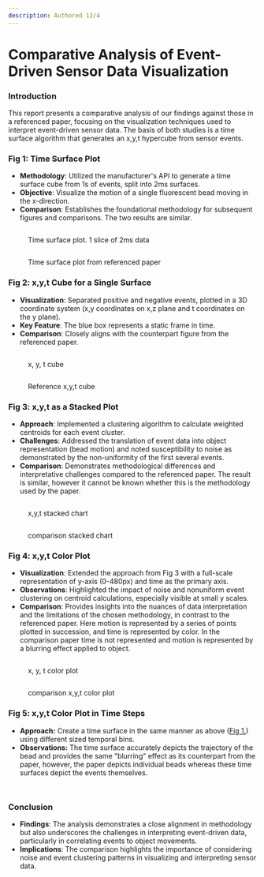```yaml
---
description: Authored 12/4
---
```


# Comparative Analysis of Event-Driven Sensor Data Visualization

### **Introduction**

This report presents a comparative analysis of our findings against those in a referenced paper, focusing on the visualization techniques used to interpret event-driven sensor data. The basis of both studies is a time surface algorithm that generates an x,y,t hypercube from sensor events.

### **Fig 1: Time Surface Plot**

* **Methodology**: Utilized the manufacturer's API to generate a time surface cube from 1s of events, split into 2ms surfaces.
* **Objective**: Visualize the motion of a single fluorescent bead moving in the x-direction.
* **Comparison**: Establishes the foundational methodology for subsequent figures and comparisons. The two results are similar.

<figure><img src="../.gitbook/assets/image (56).png" alt=""><figcaption><p>Time surface plot. 1 slice of 2ms data</p></figcaption></figure>

<figure><img src="../.gitbook/assets/image (57).png" alt=""><figcaption><p>Time surface plot from referenced paper</p></figcaption></figure>

### **Fig 2: x,y,t Cube for a Single Surface**

* **Visualization**: Separated positive and negative events, plotted in a 3D coordinate system (x,y coordinates on x,z plane and t coordinates on the y plane).
* **Key Feature**: The blue box represents a static frame in time.
* **Comparison**: Closely aligns with the counterpart figure from the referenced paper.

<figure><img src="../.gitbook/assets/image (58).png" alt=""><figcaption><p>x, y, t cube</p></figcaption></figure>

<figure><img src="../.gitbook/assets/image (59).png" alt=""><figcaption><p>Reference x,y,t cube</p></figcaption></figure>

### **Fig 3: x,y,t as a Stacked Plot**

* **Approach**: Implemented a clustering algorithm to calculate weighted centroids for each event cluster.
* **Challenges**: Addressed the translation of event data into object representation (bead motion) and noted susceptibility to noise as demonstrated by the non-uniformity of the first several events.
* **Comparison**: Demonstrates methodological differences and interpretative challenges compared to the referenced paper. The result is similar, however it cannot be known whether this is the methodology used by the paper.

<figure><img src="../.gitbook/assets/image (60).png" alt=""><figcaption><p>x,y,t stacked chart</p></figcaption></figure>

<figure><img src="../.gitbook/assets/image (61).png" alt=""><figcaption><p>comparison stacked chart</p></figcaption></figure>

### **Fig 4: x,y,t Color Plot**

* **Visualization**: Extended the approach from Fig 3 with a full-scale representation of y-axis (0-480px) and time as the primary axis.
* **Observations**: Highlighted the impact of noise and nonuniform event clustering on centroid calculations, especially visible at small y scales.
* **Comparison**: Provides insights into the nuances of data interpretation and the limitations of the chosen methodology, in contrast to the referenced paper. Here motion is represented by a series of points plotted in succession, and time is represented by color. In the comparison paper time is not represented and motion is represented by a blurring effect applied to object.

<figure><img src="../.gitbook/assets/image (63).png" alt=""><figcaption><p>x, y, t color plot</p></figcaption></figure>

<figure><img src="../.gitbook/assets/image (64).png" alt=""><figcaption><p>comparison x,y,t color plot</p></figcaption></figure>

### Fig 5: x,y,t Color Plot in Time Steps

* **Approach:** Create a time surface in the same manner as above ([Fig 1.](comparative-analysis-of-event-driven-sensor-data-visualization.md#fig-1-time-surface-plot)) using different sized temporal bins.
* **Observations:** The time surface accurately depicts the trajectory of the bead and provides the same "blurring" effect as its counterpart from the paper, however, the paper depicts individual beads whereas these time surfaces depict the events themselves.

<figure><img src="../.gitbook/assets/composite_image.png" alt=""><figcaption></figcaption></figure>

<figure><img src="../.gitbook/assets/image (68).png" alt=""><figcaption></figcaption></figure>

### **Conclusion**

* **Findings**: The analysis demonstrates a close alignment in methodology but also underscores the challenges in interpreting event-driven data, particularly in correlating events to object movements.
* **Implications**: The comparison highlights the importance of considering noise and event clustering patterns in visualizing and interpreting sensor data.
